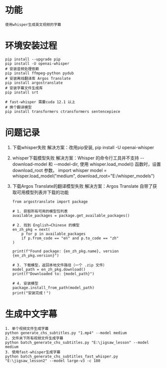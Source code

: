 # 功能
    使用whisper生成英文视频的字幕

# 环境安装过程
    pip install --upgrade pip
    pip install -U openai-whisper
    # 安装音频处理依赖
    pip install ffmpeg-python pydub
    # 安装离线翻译库 Argos Translate
    pip install argostranslate
    # 安装字幕文件生成库
    pip install srt

    # fast-whisper 需要cuda 12.1 以上
    # 换个翻译模型
    pip install transformers ctransformers sentencepiece

# 问题记录
1. 下载whisper失败
    解决方案：改用pip安装, pip install -U openai-whisper
2. whisper下载模型失败
    解决方案：Whisper 的命令行工具并不支持 --download-model 和 --model-dir, 使用 whisper.load_model() 函数时，设置 download_root 参数。
    import whisper
    model = whisper.load_model("medium", download_root="E:/whisper_models")

3. 下载Argos Translate的翻译模型失败
    解决方案：Argos Translate 自带了获取可用模型列表并下载的功能
    ```
    from argostranslate import package
    
    # 1. 获取所有可用的模型包列表
    available_packages = package.get_available_packages()

    # 2. 找到 English→Chinese 的模型
    en_zh_pkg = next(
        p for p in available_packages
        if p.from_code == "en" and p.to_code == "zh"
    )

    print(f"Found package: {en_zh_pkg.name}, version {en_zh_pkg.version}")

    # 3. 下载模型，返回本地文件路径（一个 .zip 文件）
    model_path = en_zh_pkg.download()
    print(f"Downloaded to: {model_path}")

    # 4. 安装模型
    package.install_from_path(model_path)
    print("安装完成！")
    ```

# 生成中文字幕
    1. 单个视频文件生成字幕
    python generate_chs_subtitles.py "1.mp4" --model medium
    2. 文件夹下所有视频文件生成字幕
    python batch_generate_chs_subtitles.py "E:\jigsaw_lesson" --model medium
    3. 使用fast-whisper生成字幕
    python batch_generate_chs_subtitles_fast_whisper.py "E:\jigsaw_lesson2" --model large-v3 -c 180